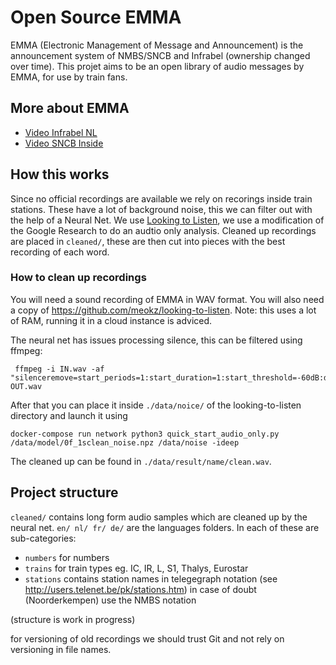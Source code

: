 # Open Source EMMA

EMMA (Electronic Management of Message and Announcement) is the announcement system of NMBS/SNCB and Infrabel (ownership changed over time).
This projet aims to be an open library of audio messages by EMMA, for use by train fans.

## More about EMMA
* [Video Infrabel NL](https://www.youtube.com/watch?v=MFhZfuNl2iM)
* [Video SNCB Inside](https://www.youtube.com/watch?v=qnrqK25dHvM)

## How this works
Since no official recordings are available we rely on recorings inside train stations.
These have a lot of background noise, this we can filter out with the help of a Neural Net.
We use [Looking to Listen](https://github.com/meokz/looking-to-listen), we use a modification of the Google Research to do an audtio only analysis.
Cleaned up recordings are placed in `cleaned/`, these are then cut into pieces with the best recording of each word.

### How to clean up recordings
You will need a sound recording of EMMA in WAV format.
You will also need a copy of https://github.com/meokz/looking-to-listen. Note: this uses a lot of RAM, running it in a cloud instance is adviced.

The neural net has issues processing silence, this can be filtered using ffmpeg:
```
 ffmpeg -i IN.wav -af "silenceremove=start_periods=1:start_duration=1:start_threshold=-60dB:detection=peak,aformat=dblp,areverse,silenceremove=start_periods=1:start_duration=1:start_threshold=-60dB:detection=peak,aformat=dblp,areverse" OUT.wav
```
After that you can place it inside `./data/noice/` of the looking-to-listen directory and launch it using 
```
docker-compose run network python3 quick_start_audio_only.py /data/model/0f_1sclean_noise.npz /data/noise -ideep
```
The cleaned up can be found in `./data/result/name/clean.wav`.

## Project structure
`cleaned/` contains long form audio samples which are cleaned up by the neural net.
`en/ nl/ fr/ de/` are the languages folders.
In each of these are sub-categories:
* `numbers` for numbers
* `trains` for train types eg. IC, IR, L, S1, Thalys, Eurostar
* `stations` contains station names in telegegraph notation (see http://users.telenet.be/pk/stations.htm) in case of doubt (Noorderkempen) use the NMBS notation

(structure is work in progress)

for versioning of old recordings we should trust Git and not rely on versioning in file names.


